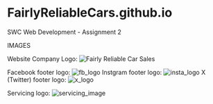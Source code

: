 # FairlyReliableCars.github.io
SWC Web Development - Assignment 2

IMAGES

Website Company Logo:
![Fairly Reliable Car Sales](https://github.com/user-attachments/assets/5a23d09f-3f37-4d2b-8a34-f30edfb77ab5)

Facebook footer logo:
![fb_logo](https://github.com/user-attachments/assets/8b85bfb4-f61d-44ba-b928-49a1f14bb10a)
Instgram footer logo:
![insta_logo](https://github.com/user-attachments/assets/748f61f1-2969-4b17-adca-aac5fe633a17)
X (Twitter) footer logo:
![x_logo](https://github.com/user-attachments/assets/cdc0e32d-0dbd-45f1-964f-0e417986bd46)

Servicing logo:
![servicing_image](https://github.com/user-attachments/assets/831366c3-075e-48d6-ad55-1be746ba82e2)
